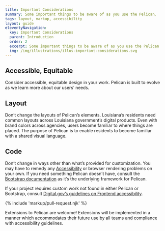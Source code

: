 ```yaml
---
title: Important Considerations
summary: Some important things to be aware of as you use the Pelican.
tags: layout, markup, accessibility
layout: guide
eleventyNavigation:
  key: Important Considerations
  parent: Introduction
  order: 2
  excerpt: Some important things to be aware of as you use the Pelican.
  img: /img/illustrations/illus-important-considerations.svg
---
```


## Accessible, Equitable

Consider accessible, equitable design in your work. Pelican is built to evolve as we learn more about our users’ needs. 

## Layout

Don’t change the layouts of Pelican’s elements. Louisiana’s residents need common layouts across Louisiana government’s digital products. Even with brand colors across agencies, users become familiar to where things are placed. The purpose of Pelican is to enable residents to become familiar with a shared visual language.

## Code

Don’t change in ways other than what’s provided for customization. You may have to remedy any [Accessibility](/accessibility/) or browser rendering problems on your own. If you need something Pelican doesn’t have, consult the [Bootstrap documentation](https://getbootstrap.com) as it’s the underlying framework for Pelican.

If your project requires custom work not found in either Pelican or Bootstrap, consult [Digital.gov’s guidelines on Frontend accessibility](https://accessibility.digital.gov/front-end/getting-started/).

{% include 'markup/pull-request.njk' %}

Extensions to Pelican are welcome! Extensions will be implemented in a manner which accommodates their future use by all teams and compliance with accessibility guidelines.
